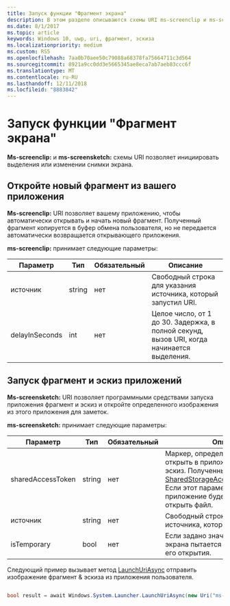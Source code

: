 ```yaml
---
title: Запуск функции "Фрагмент экрана"
description: В этом разделе описываются схемы URI ms-screenclip и ms-screensketch. Ваше приложение может использовать эти схемы URI для запуска приложения фрагмент & эскиза или открытие нового фрагмент.
ms.date: 8/1/2017
ms.topic: article
keywords: Windows 10, uwp, uri, фрагмент, эскиза
ms.localizationpriority: medium
ms.custom: RS5
ms.openlocfilehash: 7aa0b70aee50c79088a68378fa75664711c3d564
ms.sourcegitcommit: 8921a9cc0dd3e5665345ae8eca7ab7aeb83ccc6f
ms.translationtype: MT
ms.contentlocale: ru-RU
ms.lasthandoff: 12/11/2018
ms.locfileid: "8883842"
---
```

# <a name="launch-screen-snipping"></a>Запуск функции "Фрагмент экрана"

**Ms-screenclip:** и **ms-screensketch:** схемы URI позволяет инициировать выделения или изменении снимки экрана.

## <a name="open-a-new-snip-from-your-app"></a>Откройте новый фрагмент из вашего приложения

**Ms-screenclip:** URI позволяет вашему приложению, чтобы автоматически открывать и начать новый фрагмент. Полученный фрагмент копируется в буфер обмена пользователя, но не передается автоматически возвращается открывающего приложения.

**ms-screenclip:** принимает следующие параметры:

| Параметр | Тип | Обязательный | Описание |
| --- | --- | --- | --- |
| источник | string | нет | Свободный строка для указания источника, который запустил URI. |
| delayInSeconds | int | нет | Целое число, от 1 до 30. Задержка, в полной секунд, вызов URI, когда начинается выделения. |

## <a name="launching-the-snip--sketch-app"></a>Запуск фрагмент и эскиз приложений

**Ms-screensketch:** URI позволяет программными средствами запуска приложения фрагмент и эскиз и откройте определенного изображения из этого приложения для заметок.

**ms-screensketch:** принимает следующие параметры:

| Параметр | Тип | Обязательный | Описание |
| --- | --- | --- | --- |
| sharedAccessToken | string | нет | Маркер, определяющий файл, чтобы открыть в приложении фрагмент и эскиз. Полученный [SharedStorageAccessManager.AddFile](https://docs.microsoft.com/uwp/api/windows.applicationmodel.datatransfer.sharedstorageaccessmanager.addfile). Если этот параметр задан, приложение будет запущено без открыть файл. |
| источник | string | нет | Свободный строка для указания источника, который запустил URI. |
| isTemporary | bool | нет | Если задано значение True, наброска экрана пытается удалить файл после его открытия. |

Следующий пример вызывает метод [LaunchUriAsync](https://docs.microsoft.com/uwp/api/Windows.System.Launcher#Windows_System_Launcher_LaunchUriAsync_Windows_Foundation_Uri_) отправить изображение фрагмент & эскиза из приложения пользователя.

```csharp

bool result = await Windows.System.Launcher.LaunchUriAsync(new Uri("ms-screensketch:edit?source=MyApp&isTemporary=false&sharedAccessToken=2C37ADDA-B054-40B5-8B38-11CED1E1A2D"));

```
